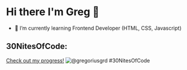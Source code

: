 # Hi there I'm Greg 👋 
- 🌱 I’m currently learning Frontend Developer (HTML, CSS, Javascript)

## 30NitesOfCode:
[Check out my progress!](https://www.codedex.io/@gregoriusgrd/30-nites-of-code)
![@gregoriusgrd #30NitesOfCode](https://www.codedex.io/api/petStatus?user=gregoriusgrd)



<!--
**gregoriusgrd/gregoriusgrd** is a ✨ _special_ ✨ repository because its `README.md` (this file) appears on your GitHub profile.

Here are some ideas to get you started:

- 🔭 I’m currently working on ...
- 🌱 I’m currently learning ...
- 👯 I’m looking to collaborate on ...
- 🤔 I’m looking for help with ...
- 💬 Ask me about ...
- 📫 How to reach me: ...
- 😄 Pronouns: ...
- ⚡ Fun fact: ...
-->
